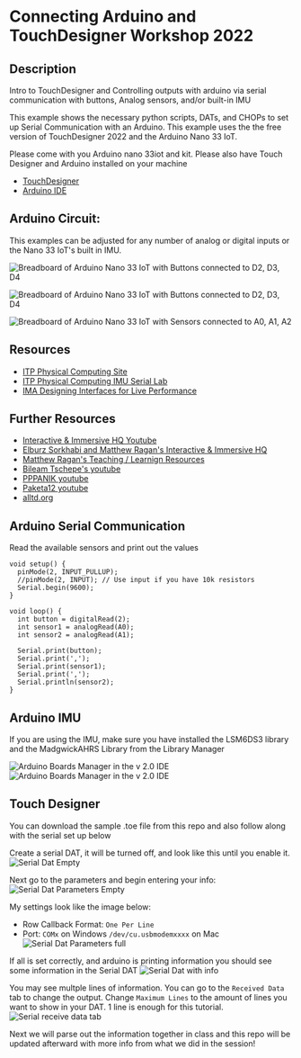 # Connecting Arduino and TouchDesigner Workshop 2022

## Description
Intro to TouchDesigner and Controlling outputs with arduino via serial communication with buttons, Analog sensors, and/or built-in IMU

This example shows the necessary python scripts, DATs, and CHOPs to set up Serial Communication with an Arduino. This example uses the the free version of TouchDesigner 2022 and the Arduino Nano 33 IoT.

Please come with you Arduino nano 33iot and kit. Please also have Touch Designer and Arduino installed on your machine
* [TouchDesigner](https://itp.nyu.edu/physcomp/)
* [Arduino IDE](https://www.arduino.cc/en/software)

## Arduino Circuit:
This examples can be adjusted for any number of analog or digital inputs or the Nano 33 IoT's built in IMU. 

![Breadboard of Arduino Nano 33 IoT with Buttons connected to D2, D3, D4](imgs/nanobb.png?raw=true "Arduino Nano 33 IoT in a breadboard")

![Breadboard of Arduino Nano 33 IoT with Buttons connected to D2, D3, D4](imgs/arduinoButtons.png?raw=true "Arduino Nano 33 IoT in a breadboard with 3 switches, each connected on one end to pins D2, D3, D4. Each of the switch's other end connects to GND")

![Breadboard of Arduino Nano 33 IoT with Sensors connected to A0, A1, A2](imgs/analogsensors.png?raw=true "Arduino Nano 33 IoT in a breadboard with 2 potentiometers each with pin 1 and 3 connected to GND and 3.3 volts, pin 2 connected to pins A0 and A1 respectively. A photosensor is connected to 3.3 volts on one lead, the other is simulaneously connected to a 10 kilohm pulldown resistor and pin A2.")

## Resources
* [ITP Physical Computing Site](https://itp.nyu.edu/physcomp/)
* [ITP Physical Computing IMU Serial Lab](https://itp.nyu.edu/physcomp/labs/lab-serial-imu-output-to-p5-js/)
* [IMA Designing Interfaces for Live Performance]()

## Further Resources
* [Interactive & Immersive HQ Youtube](https://www.youtube.com/c/TheInteractiveImmersiveHQ)
* [Elburz Sorkhabi and Matthew Ragan's Interactive & Immersive HQ](https://interactiveimmersive.io/)
* [Matthew Ragan's Teaching / Learnign Resources](https://matthewragan.com/teaching-resources/touchdesigner/)
* [Bileam Tschepe's youtube](https://www.youtube.com/channel/UCONptu0J1PCrW9YfBtSdqjA)
* [PPPANIK youtube](https://www.youtube.com/channel/UCWBbakpo_cATqJy9Dzf9x4w)
* [Paketa12 youtube](https://www.youtube.com/user/paketa12)
* [alltd.org](https://alltd.org/)

## Arduino Serial Communication
Read the available sensors and print out the values

    void setup() {
      pinMode(2, INPUT_PULLUP);
      //pinMode(2, INPUT); // Use input if you have 10k resistors
      Serial.begin(9600);
    }

    void loop() {
      int button = digitalRead(2);
      int sensor1 = analogRead(A0);
      int sensor2 = analogRead(A1);

      Serial.print(button);
      Serial.print(',');
      Serial.print(sensor1);
      Serial.print(',');
      Serial.println(sensor2);
    }

## Arduino IMU
If you are using the IMU, make sure you have installed the LSM6DS3 library and the MadgwickAHRS Library from the Library Manager

![Arduino Boards Manager in the v 2.0 IDE](imgs/imu.png "Arduino Boards Manager in the v 2.0 IDE")
![Arduino Boards Manager in the v 2.0 IDE](imgs/madgwick.png "Arduino Boards Manager in the v 2.0 IDE")

## Touch Designer
You can download the sample .toe file from this repo and also follow along with the serial set up below

Create a serial DAT, it will be turned off, and look like this until you enable it.
![Serial Dat Empty](imgs/serial1empty.png "Serial Dat Empty")

Next go to the parameters and begin entering your info:
![Serial Dat Parameters Empty](imgs/serialsettings1.png "Serial Dat Parameters Empty")

My settings look like the image below:
* Row Callback Format: ```One Per Line```
* Port: ```COMx``` on Windows ```/dev/cu.usbmodemxxxx``` on Mac 
![Serial Dat Parameters full](imgs/serialParamsFull.png "Serial Dat Parameters full")

If all is set correctly, and arduino is printing information you should see some information in the Serial DAT
![Serial Dat with info](imgs/serialDAT.png "Serial Dat with info")

You may see multple lines of information.  You can go to the ```Received Data``` tab to change the output.  Change ```Maximum Lines``` to the amount of lines you want to show in your DAT.  1 line is enough for this tutorial.
![Serial receive data tab](imgs/receivedDataSerial.png "Serial receive data tab")


Next we will parse out the information together in class and this repo will be updated afterward with more info from what we did in the session!
